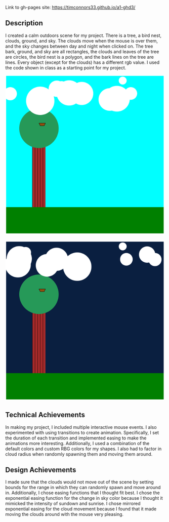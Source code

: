 Link to gh-pages site: https://timconnors33.github.io/a1-ghd3/

## Description
I created a calm outdoors scene for my project. There is
a tree, a bird nest, clouds, ground, and sky. The clouds
move when the mouse is over them, and the sky changes between
day and night when clicked on. The tree bark, ground, and sky
are all rectangles, the clouds and leaves of the tree are circles,
the bird nest is a polygon, and the bark lines on the tree are
lines. Every object (except for the clouds) has a different
rgb value. I used the code shown in class as a starting point
for my project.

![Daytime Image](Assignment_1_Daytime.png)

![Nighttime Image](Assignment_1_Nighttime.png)

## Technical Achievements
In making my project, I included multiple interactive mouse 
events. I also experimented with using transitions to create
animation. Specifically, I set the duration of each
transition and implemented easing to make the animations more interesting. Additionally, I used a combination of the default colors and custom RBG colors for my shapes. I also had to factor in cloud radius when randomly spawning them and moving them around.

## Design Achievements
I made sure that the clouds would not move out of the scene by
setting bounds for the range in which they can randomly spawn
and move around in. Additionally, I chose easing functions that I
thought fit best. I chose the exponential easing function for
the change in sky color because I thought it mimicked the
intensity of sundown and sunrise. I chose mirrored exponential
easing for the cloud movement because I found that it made moving
the clouds around with the mouse very pleasing.